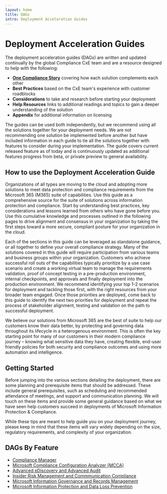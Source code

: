 ```yaml
---
layout: home
title: DAGs
intro: Deployment Acceleration Guides
---
```

# Deployment Acceleration Guides

The deployment acceleration guides (DAGs) are written and updated continually by the global Compliance CxE team and are a resource designed to help with the following:

* [**One Compliance Story**](../dag/dag-resources/#one-compliance-story) covering how each solution complements each other
* **Best Practices** based on the CxE team's experience with customer roadblocks
* **Considerations** to take and research before starting your deployment
* **Help Resources** links to additional readings and topics to gain a deeper understanding of the solution
* **Appendix** for additional information on licensing

The guides can be used both independently, but we recommend using all the solutions together for your deployment needs. We are not recommending one solution be implemented before another but have included information in each guide to tie all the solutions together with features to consider during your implementation. The guide covers current released feature as of today and is continuously updated as additional features progress from beta, or private preview to general availability.

## How to use the Deployment Acceleration Guide

Organizations of all types are moving to the cloud and adopting more solutions to meet data protection and compliance requirements from the Microsoft 365 (M365) suite of capabilities. Use this guide as a comprehensive source for the suite of solutions across information protection and compliance. Start by understanding best practices, key considerations and lessons learned from others who have gone before you. Use this cumulative knowledge and processes outlined in the following pages to drive alignment and consensus in your organization by taking the first steps toward a more secure, compliant posture for your organization in the cloud. 

Each of the sections in this guide can be leveraged as standalone guidance, or all together to define your overall compliance strategy. Many of the solutions covered in this guide will require participation from various teams and business groups within your organization. Customers who achieve successful roll outs of the capabilities typically prioritize by a use case scenario and create a working virtual team to manage the requirements validation, proof of concept testing in a pre-production environment, internal checkpoints, and approvals and finally deployment into the production environment. We recommend identifying your top 1-2 scenarios for deployment and tackling those first, with the right resources from your broader team engaged. Once those priorities are deployed, come back to this guide to identify the next two priorities for deployment and repeat the process of stakeholder alignment, testing and validation on the path to successful deployment. 

We believe our solutions from Microsoft 365 are the best of suite to help our customers know their data better, by protecting and governing data throughout its lifecycle in a heterogenous environment. This is often the key starting point for many of our customers in their modern compliance journey – knowing what sensitive data they have, creating flexible, end-user friendly policies for both security and compliance outcomes and using more automation and intelligence.

## Getting Started

Before jumping into the various sections detailing the deployment, there are some planning and prerequisite items that should be addressed. These include general prerequisites, such as scheduling and recommended attendance of meetings, and support and communication planning. We will touch on these items and provide some general guidance based on what we have seen help customers succeed in deployments of Microsoft Information Protection & Compliance.

While these tips are meant to help guide you on your deployment journey, please keep in mind that these items will vary widely depending on the size, regulatory requirements, and complexity of your organization.

## DAGs By Feature

* [Compliance Manager](../dag/cm)
* [Microsoft Compliance Configuration Analyzer (MCCA)](../dag/mcca)
* [Advanced eDiscovery and Advanced Audit](../dag/aed-audit)
* [Insider Risk Management and Commmunication Compliance](../dag/ir-cc)
* [Microsoft Information Governance and Records Management](../dag/mig-rm)
* [Microsoft Information Protection and Data Loss Prevention](../dag/mip-dlp)

